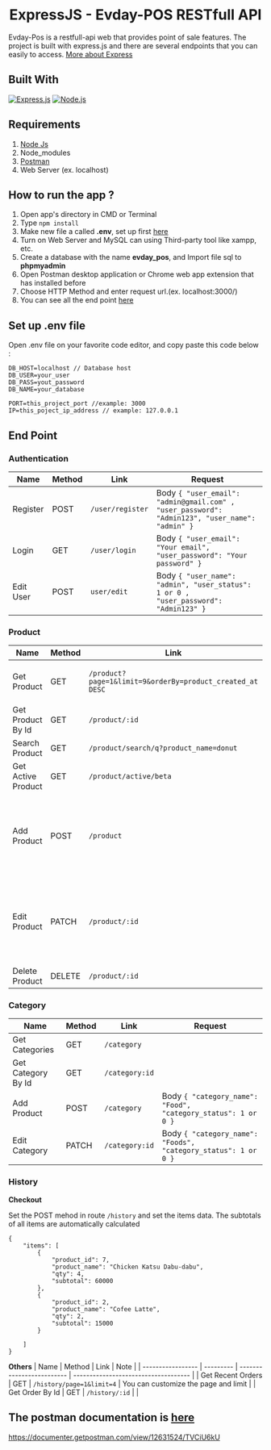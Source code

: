 <h1 align="center">ExpressJS - Evday-POS RESTfull API</h1>


Evday-Pos is a restfull-api web that provides point of sale features. The project is built with express.js and there are several endpoints that you can easily to access.
[More about Express](https://en.wikipedia.org/wiki/Express.js)

## Built With

[![Express.js](https://img.shields.io/badge/Express.js-v4.17.1-orange.svg?style=rounded-square)](https://expressjs.com/en/starter/installing.html)
[![Node.js](https://img.shields.io/badge/Node.js-v13.5.0-green.svg?style=rounded-square)](https://nodejs.org/)

## Requirements

1. <a href="https://nodejs.org/en/download/">Node Js</a>
2. Node_modules
3. <a href="https://www.getpostman.com/">Postman</a>
4. Web Server (ex. localhost)

## How to run the app ?

1. Open app's directory in CMD or Terminal
2. Type `npm install`
3. Make new file a called **.env**, set up first [here](#set-up-env-file)
4. Turn on Web Server and MySQL can using Third-party tool like xampp, etc.
5. Create a database with the name **evday_pos**, and Import file sql to **phpmyadmin**
6. Open Postman desktop application or Chrome web app extension that has installed before
7. Choose HTTP Method and enter request url.(ex. localhost:3000/)
8. You can see all the end point [here](#end-point)

## Set up .env file

Open .env file on your favorite code editor, and copy paste this code below :

```
DB_HOST=localhost // Database host
DB_USER=your_user
DB_PASS=yout_password
DB_NAME=your_database

PORT=this_project_port //example: 3000
IP=this_poject_ip_address // example: 127.0.0.1
```

## End Point

### Authentication

| Name       | Method    | Link                | Request |
| ---------- | --------- | ------------------- | ------- |
| Register   | POST      | `/user/register`    | Body `{ "user_email": "admin@gmail.com" , "user_password": "Admin123", "user_name": "admin" }` |
| Login      | GET       | `/user/login`       | Body `{ "user_email": "Your email", "user_password": "Your password" }` |
| Edit User  | POST      | `user/edit`         | Body `{ "user_name": "admin", "user_status": 1 or 0 , "user_password": "Admin123" }` |


### Product

| Name                  | Method    | Link          | Request       |
| --------------------- | --------- | ------------- | ------------- |
| Get Product           | GET       | `/product?page=1&limit=9&orderBy=product_created_at DESC` | You can customize the pagination and sorting |
| Get Product By Id     | GET       | `/product/:id`        |       |
| Search Product        | GET       | `/product/search/q?product_name=donut`   | |
| Get Active Product    | GET       | `/product/active/beta`|               |
| Add Product           | POST      | `/product`          | Body `{ "product_name": "Donut", "product_image": file, "product_price": 1000, "category_id": 1, "product_status": 1 or 0 }` |
| Edit Product          | PATCH     | `/product/:id`      | Body `{ "product_name": "New Donut", "product_image": file, "product_price": 1000, "category_id": 1, "product_status": 1 or 0 }` |
| Delete Product        | DELETE    | `/product/:id`      |         |

### Category 
| Name                   | Method | Link            | Request           |
| ---------------------- | ------ | --------------- | ----------------- |
| Get Categories         | GET    | `/category`     |                   |
| Get Category By Id     | GET    | `/category:id`  |                   |
| Add Product            | POST   | `/category`     | Body `{ "category_name": "Food", "category_status": 1 or 0 }`  |
| Edit Category          | PATCH  | `/category:id`  | Body `{ "category_name": "Foods", "category_status": 1 or 0 }` | 


### History

<strong>Checkout</strong>

Set the POST mehod in route `/history` and set the items data. The subtotals of all items are automatically calculated

```
{
    "items": [
        {
            "product_id": 7,
            "product_name": "Chicken Katsu Dabu-dabu",
            "qty": 4,
            "subtotal": 60000
        },
        {
            "product_id": 2,
            "product_name": "Cofee Latte",
            "qty": 2,
            "subtotal": 15000
        }
        
    ]
}
```

<strong>Others</strong>
| Name                  | Method    | Link                      | Note                                 |
| -----------------     | --------- | ------------------------- | ------------------------------------ |
| Get Recent Orders     | GET       | `/history/page=1&limit=4` | You can customize the page and limit |
| Get Order By Id       | GET       | `/history/:id`            |   |

## The postman documentation is <a href="https://documenter.getpostman.com/view/12631524/TVCiU6kU">here</a>

https://documenter.getpostman.com/view/12631524/TVCiU6kU
